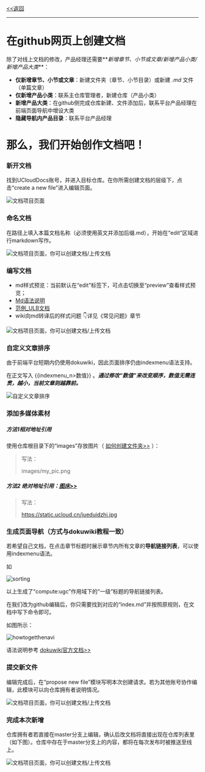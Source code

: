 [<<返回](https://leaishere.github.io/docs)

------

# 在github网页上创建文档

除了对线上文档的修改，产品经理还需要**_新增章节、小节或文章/新增产品小类/新增产品大类_**：

* **仅新增章节、小节或文章**：新建文件夹（章节、小节目录）或新建 _.md_ 文件（单篇文章）
* **仅新增产品小类**：联系主仓库管理者，新建仓库（产品小类）
* **新增产品大类**：在github侧完成仓库新建、文件添加后，联系平台产品经理在前端页面导航中增设大类
* **隐藏导航内产品目录**：联系平台产品经理  



# 那么，我们开始创作文档吧！

### 新开文档

找到UCloudDocs账号，并进入目标仓库。在你所需创建文档的层级下，点击“create a new file”进入编辑页面。

![文档项目页面](images/1.png)





### 命名文档

在路径上填入本篇文档名称（必须使用英文并添加后缀.md），开始在“edit”区域进行markdown写作。

![文档项目页面，你可以创建文档/上传文档](images/edit.png)





### 编写文档

* md样式预览：当前默认在“edit”标签下，可点击切换至“preview”查看样式预览；
* [Md语法说明](https://www.jianshu.com/p/40ba812dd973)
* [范例_ULB文档](https://github.com/UCloudDocs/UCloud-document/tree/master/network/ulb)
* wiki向md转译后的样式问题 👇详见《常见问题》章节

![文档项目页面，你可以创建文档/上传文档](images/howtopreview.gif)



### 自定义文章排序

由于前端平台短期内仍使用dokuwiki，因此页面排序仍由indexmenu语法支持。

在正文写入 {{indexmenu_n>数值}} 。**_通过修改“数值”来改变顺序，数值无需连贯，越小，当前文章则越靠前。_**

![自定义文章排序](images/reorderthefile.png)



### 添加多媒体素材

##### 方法1相对地址引用

使用仓库根目录下的“images”存放图片（ [如何创建文件夹>>](常见问题) ）：

> 写法：
>
> images/my_pic.png

##### 方法2 绝对地址引用：[图床>>](http://docs.ucloudadmin.com/5b10f62667ded1519074449f/edit)

> 写法：
>
>   https://static.ucloud.cn/jueduidzhi.jpg



### 生成页面导航（方式与dokuwiki教程一致）

若希望自己文档，在点击章节标题时展示章节内所有文章的**导航链接列表**，可以使用indexmenu语法。

如

![sorting](images/sorting.png)

以上生成了“compute:ugc”作用域下的“一级”标题的导航链接列表。

在我们改为github编辑后，你只需要找到对应的“index.md”并按照原规则，在文档中写下命令即可。

如图所示：

![howtogetthenavi](images/howtogetthenavi.png)

语法说明参考 [dokuwiki官方文档>>](https://www.dokuwiki.org/plugin:indexmenu)



### 提交新文件

编辑完成后，在“propose new file”模块写明本次创建请求。若为其他账号协作编辑，此模块可以向仓库拥有者说明情况。

![文档项目页面，你可以创建文档/上传文档](images/propose.png)



### 完成本次新增

仓库拥有者若直接在master分支上编辑，确认后改文档将直接出现在仓库列表里（如下图）。仓库中存在于master分支上的内容，都将在每次发布时被推送至线上。

![文档项目页面，你可以创建文档/上传文档](images/addmaster.png)



